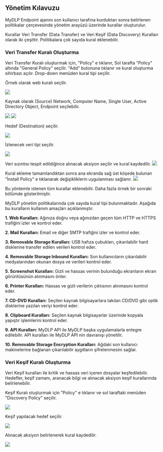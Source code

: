 ## Yönetim Kılavuzu

MyDLP Endpoint ajanını son kullanıcı tarafına kurduktan sonra belirlenen politikalar çerçevesinde yönetim arayüzü üzerinde kurallar oluşturulur.
 
Kurallar Veri Transfer (Data Transfer) ve Veri Keşif (Data Discovery) Kuralları olarak iki çeşittir. Politikalara çok sayıda kural eklenebilir. 

### Veri Transfer Kuralı Oluşturma

Veri Transfer Kuralı oluşturmak için, "Policy" e tıklanır, Sol tarafta "Policy" altında "General Policy" seçilir. "Add" butonuna tıklanır ve kural oluşturma sihirbazı açılır. Drop-down menüden kural tipi seçilir. 

Örnek olarak web kuralı seçilir.

![](https://cloud.githubusercontent.com/assets/20702065/17469558/0dbb1586-5d3d-11e6-8bbc-48f049844c6a.png)

Kaynak olarak (Source) Network, Computer Name, Single User, Active Directory Object, Endpoint seçilebilir.

![](https://cloud.githubusercontent.com/assets/20702065/17469559/0ff1fd74-5d3d-11e6-9bf8-40069b627b72.png)
![](https://cloud.githubusercontent.com/assets/20702065/17469562/14c72c16-5d3d-11e6-8198-13bdfbada734.png)

Hedef (Destination) seçilir.

![](https://cloud.githubusercontent.com/assets/20702065/17469563/175a59ee-5d3d-11e6-8659-f9d7d97c0269.png)

İzlenecek veri tipi seçilir. 

![](https://cloud.githubusercontent.com/assets/20702065/17469564/19d22382-5d3d-11e6-9890-3cf46e6ddba4.png)

Veri sızıntısı tespit edildiğince alınacak aksiyon seçilir ve kural kaydedilir.
![](https://cloud.githubusercontent.com/assets/20702065/17469566/1c4f506c-5d3d-11e6-84aa-5d0840ae24a2.png)

Kural ekleme tamamlandıktan sonra ana ekranda sağ üst köşede bulunan "İnstall Policy" e tıklanarak değişikliklerin uygulanması sağlanır. 
![](https://cloud.githubusercontent.com/assets/20702065/17470898/bb54b656-5d48-11e6-910d-f00233f79105.png)

Bu yöntemle istenen tüm kurallar eklenebilir. 
Daha fazla örnek bir sonraki bölümde gösterilmiştir. 

MyDLP yönetim politikalarında çok sayıda kural tipi bulunmaktadır. Aşağıda bu kuralların kullanım amaçları açıklanmıştır.

**1.	Web Kuralları:**  Ağınıza doğru veya ağınızdan geçen tüm HTTP ve HTTPS trafiğini izler ve kontrol eder. 

**2.	Mail Kuralları:** Email ve diğer SMTP trafiğini izler ve kontrol eder.  

**3.	Removable Storage Kuralları:** USB hafıza çubukları, çıkarılabilir hard disklerine transfer edilen verileri kontrol eder. 

**4.	Removable Storage Inbound Kuralları:** Son kullanıcıların çıkarılabilir medyalarından okunan dosya ve verileri kontrol eder.  

**5.	Screenshot Kuralları:** Gizli ve hassas verinin bulunduğu ekranların ekran görüntüsünün alınmasını önler. 

**6.	Printer Kuralları:**  Hassas ve gizli verilerin çıktısının alınmasını kontrol eder. 

**7.	CD-DVD Kuralları:** Seçilen kaynak bilgisayarlara takılan CD/DVD gibi optik disklerine yazılan veriyi kontrol eder.

**8.	Clipboard Kuralları:** Seçilen kaynak bilgisayarlar üzerinde kopyala yapıştır işlemlerini kontrol eder. 

**9.	API Kuralları:** MyDLP API ile MyDLP başka uygulamalarla entegre edilebilir. API kuralları ile MyDLP API nin davranışı yönetilir. 

**10.	Removable Storage Encryption Kuralları:** Ağdaki son kullanıcı makinelerine bağlanan çıkarılabilir aygıtların şifrelenmesini sağlar.

### Veri Keşif Kuralı Oluşturma

Veri Keşif kuralları ile kritik ve hassas veri içeren dosyalar keşfedilebilir. Hedefler, keşif zamanı, aranacak bilgi ve alınacak aksiyon keşif kurallarında belirlenebilir.  

Keşif Kuralı oluşturmak için "Policy" e tıklanır ve sol taraftaki menüden "Discovery Policy" seçilir. 

![](https://cloud.githubusercontent.com/assets/20702065/17469902/61527970-5d40-11e6-8d58-0ab44dd732c7.png)

Keşif yapılacak hedef seçilir. 

![](https://cloud.githubusercontent.com/assets/20702065/17469903/62b21b18-5d40-11e6-8b1b-5f3d6d1726f3.png)

Alınacak aksiyon belirlenerek kural kaydedilir.

![](https://cloud.githubusercontent.com/assets/20702065/17469907/64278adc-5d40-11e6-8b74-ba3d99e31e8d.png)